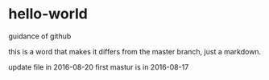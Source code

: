 # hello-world
guidance of github

this is a word that makes it differs from the master branch, just a markdown.

update file in 2016-08-20
first mastur is in 2016-08-17
